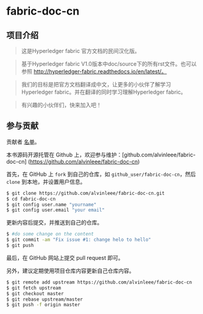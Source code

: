 # fabric-doc-cn

## 项目介绍

> 这是Hyperledger fabric 官方文档的民间汉化版。 

> 基于Hyperledger fabric V1.0版本中doc/source下的所有rst文件。也可以参照 http://hyperledger-fabric.readthedocs.io/en/latest/。

> 我们的目标是把官方文档翻译成中文，让更多的小伙伴了解学习Hyperledger fabric。并在翻译的同时学习理解Hyperledger fabric。

> 有兴趣的小伙伴们，快来加入吧！
## 参与贡献

贡献者 [名单](https://github.com/alvinleee/fabric-doc-cn/graphs/contributors)。

本书源码开源托管在 Github 上，欢迎参与维护：[github.com/alvinleee/fabric-doc-cn] (https://github.com/alvinleee/fabric-doc-cn)

首先，在 GitHub 上 `fork` 到自己的仓库，如 `github_user/fabric-doc-cn`，然后 `clone` 到本地，并设置用户信息。

```sh
$ git clone https://github.com/alvinleee/fabric-doc-cn.git
$ cd fabric-doc-cn 
$ git config user.name "yourname"
$ git config user.email "your email"
```

更新内容后提交，并推送到自己的仓库。

```sh
$ #do some change on the content
$ git commit -am "Fix issue #1: change helo to hello"
$ git push
```

最后，在 GitHub 网站上提交 pull request 即可。

另外，建议定期使用项目仓库内容更新自己仓库内容。

```sh
$ git remote add upstream https://github.com/alvinleee/fabric-doc-cn
$ git fetch upstream
$ git checkout master
$ git rebase upstream/master
$ git push -f origin master
```



